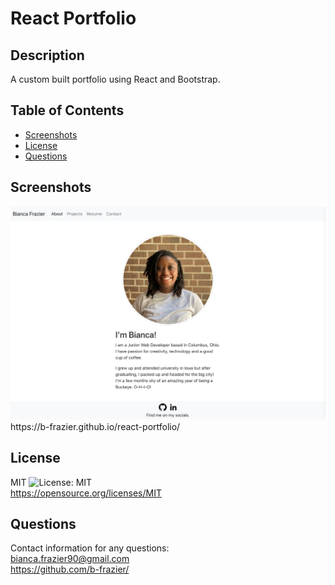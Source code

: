 # React Portfolio

## Description

A custom built portfolio using React and Bootstrap.

## Table of Contents

- [Screenshots](#screenshots)
- [License](#license)
- [Questions](#questions)

## Screenshots

<img src="./src/assets/about-me.png" width="700">
<br>
https://b-frazier.github.io/react-portfolio/

## License

MIT ![License: MIT](https://img.shields.io/badge/License-MIT-yellow.svg)<br>
https://opensource.org/licenses/MIT

## Questions

Contact information for any questions:<br>
bianca.frazier90@gmail.com<br>
https://github.com/b-frazier/
